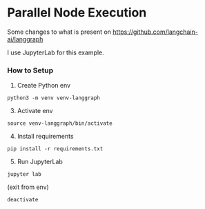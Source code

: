 # Parallel Node Execution

Some changes to what is present on https://github.com/langchain-ai/langgraph

I use JupyterLab for this example.

### How to Setup

1. Create Python env
```
python3 -m venv venv-langgraph
```
3. Activate env
```
source venv-langgraph/bin/activate
```
4. Install requirements
```
pip install -r requirements.txt
```
5. Run JupyterLab
```
jupyter lab
```

(exit from env)
```
deactivate
```
